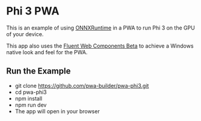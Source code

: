 # Phi 3 PWA

This is an example of using [ONNXRuntime](https://onnxruntime.ai/) in a PWA to run Phi 3 on the GPU of your device.

This app also uses the [Fluent Web Components Beta](https://web-components.fluentui.dev/?path=/docs/concepts-introduction--page) to achieve a Windows native look and feel for the PWA.

## Run the Example
- git clone https://github.com/pwa-builder/pwa-phi3.git
- cd pwa-phi3
- npm install
- npm run dev
- The app will open in your browser

